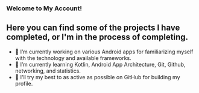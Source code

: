 ### Welcome to My Account!
## Here you can find some of the projects I have completed, or I'm in the process of completing.
- 🔭 I’m currently working on various Android apps for familiarizing myself with the technology and available frameworks. 
- 🌱 I’m currently learning Kotlin, Android App Architecture, Git, Github, networking, and statistics.
- :white_heart: I'll try my best to as active as possible on GitHub for building my profile. 
